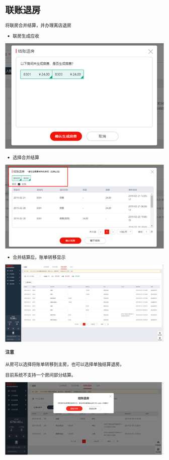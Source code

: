 # 联账退房

将联房合并结算，并办理离店退房

* 联房生成应收

![](../../../.gitbook/assets/image%20%2842%29.png)

* 选择合并结算

![](../../../.gitbook/assets/image%20%28285%29.png)

* 合并结算后，账单转移显示

![](../../../.gitbook/assets/image%20%2814%29.png)

#### 注意

从房可以选择将账单转移到主房，也可以选择单独结算退房。

目前系统不支持一个房间部分结算。

![](../../../.gitbook/assets/image%20%2855%29.png)



